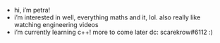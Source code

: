 - hi, i’m petra!
- i’m interested in well, everything maths and it, lol. also really like watching engineering videos
- i’m currently learning c++! more to come later
dc: scarekrow#6112 :)
